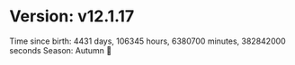 # Version: v12.1.17
Time since birth: 4431 days, 106345 hours, 6380700 minutes, 382842000 seconds
Season: Autumn 🍁
